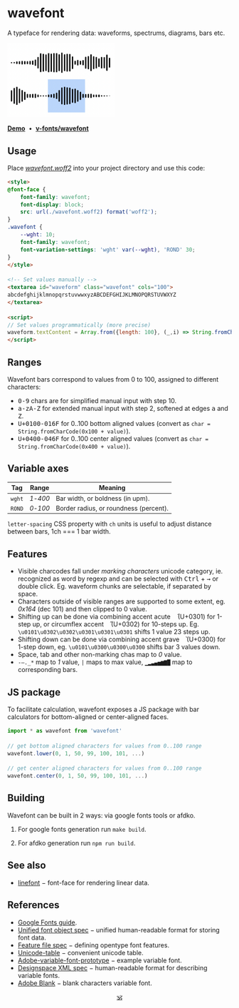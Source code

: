 # wavefont

A typeface for rendering data: waveforms, spectrums, diagrams, bars etc.

<a href="https://dy.github.io/wavefont"><img src="./preview.png" width="240px"/></a>

[**Demo**](https://dy.github.io/wavefont/out)&nbsp;&nbsp;•&nbsp;&nbsp;[**v-fonts/wavefont**](https://v-fonts.com/fonts/wavefont)


## Usage

Place [_wavefont.woff2_](./wavefont.woff2) into your project directory and use this code:

```html
<style>
@font-face {
	font-family: wavefont;
	font-display: block;
	src: url(./wavefont.woff2) format('woff2');
}
.wavefont {
	--wght: 10;
	font-family: wavefont;
	font-variation-settings: 'wght' var(--wght), 'ROND' 30;
}
</style>

<!-- Set values manually -->
<textarea id="waveform" class="wavefont" cols="100">
abcdefghijklmnopqrstuvwwxyzABCDEFGHIJKLMNOPQRSTUVWXYZ
</textarea>

<script>
// Set values programmatically (more precise)
waveform.textContent = Array.from({length: 100}, (_,i) => String.fromCharCode(0x100 + i)).join('')
</script>
```

## Ranges

Wavefont bars correspond to values from 0 to 100, assigned to different characters:

* <kbd>0-9</kbd> chars are for simplified manual input with step 10.
* <kbd>a-zA-Z</kbd> for extended manual input with step 2, softened at edges <kbd>a</kbd> and <kbd>Z</kbd>.
* <kbd>U+0100-016F</kbd> for 0..100 bottom aligned values (convert as `char = String.fromCharCode(0x100 + value)`).
* <kbd>U+0400-046F</kbd> for 0..100 center aligned values (convert as `char = String.fromCharCode(0x400 + value)`).

## Variable axes

Tag | Range | Meaning
---|---|---
`wght` | _1_-_400_ | Bar width, or boldness (in upm).
`ROND` | _0_-_100_ | Border radius, or roundness (percent).

`letter-spacing` CSS property with `ch` units is useful to adjust distance between bars, 1ch === 1 bar width.

## Features

<!-- * Anti-[FOUT](https://css-tricks.com/fout-foit-foft/): any character out of visible range is mapped to blank (similar to [Adobe Blank](https://github.com/adobe-fonts/adobe-blank-vf)). -->
* Visible charcodes fall under _marking characters_ unicode category, ie. recognized as word by regexp and can be selected with <kbd>Ctrl</kbd> + <kbd>→</kbd> or double click. Eg. waveform chunks are selectable, if separated by space.
* Characters outside of visible ranges are supported to some extent, eg. _0x164_ (dec 101) and then clipped to 0 value.
* Shifting up can be done via combining accent acute <kbd>&nbsp;&#x0301;</kbd> (U+0301) for 1-step up, or circumflex accent <kbd>&nbsp;&#x0302;</kbd> (U+0302) for 10-steps up. Eg. `\u0101\u0302\u0302\u0301\u0301\u0301` shifts 1 value 23 steps up.
* Shifting down can be done via combining accent grave <kbd>&nbsp;&#x0300;</kbd> (U+0300) for 1-step down, eg. `\u0101\u0300\u0300\u0300` shifts bar 3 values down.
* Space, tab and other non-marking chas map to _0_ value.
* `-–._*` map to _1_ value, `|` maps to max value, `▁▂▃▄▅▆▇█` map to corresponding bars.

## JS package

To facilitate calculation, wavefont exposes a JS package with bar calculators for bottom-aligned or center-aligned faces.

```js
import * as wavefont from 'wavefont'

// get bottom aligned characters for values from 0..100 range
wavefont.lower(0, 1, 50, 99, 100, 101, ...)

// get center aligned characters for values from 0..100 range
wavefont.center(0, 1, 50, 99, 100, 101, ...)
```

## Building

Wavefont can be built in 2 ways: via google fonts tools or afdko.

1. For google fonts generation run `make build`.

2. For afdko generation run `npm run build`.

## See also

* [linefont](https://github.com/dy/linefont) − font-face for rendering linear data.

## References

* [Google Fonts guide](https://googlefonts.github.io/gf-guide/variable.html#most-common-axes).
* [Unified font object spec](https://unifiedfontobject.org/versions/ufo3) − unified human-readable format for storing font data.
* [Feature file spec](https://adobe-type-tools.github.io/afdko/OpenTypeFeatureFileSpecification.html#6.h) − defining opentype font features.
* [Unicode-table](https://unicode-table.com/) − convenient unicode table.
* [Adobe-variable-font-prototype](https://github.com/adobe-fonts/adobe-variable-font-prototype) − example variable font.
* [Designspace XML spec](https://github.com/fonttools/fonttools/tree/main/Doc/source/designspaceLib#document-xml-structure) − human-readable format for describing variable fonts.
* [Adobe Blank](https://github.com/adobe-fonts/adobe-blank-vf) − blank characters variable font.

<p align="center"><a href="https://github.com/krsnzd/license/">🕉</a><p>
